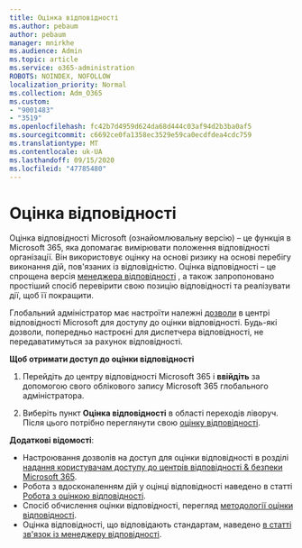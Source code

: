 ```yaml
---
title: Оцінка відповідності
ms.author: pebaum
author: pebaum
manager: mnirkhe
ms.audience: Admin
ms.topic: article
ms.service: o365-administration
ROBOTS: NOINDEX, NOFOLLOW
localization_priority: Normal
ms.collection: Adm_O365
ms.custom:
- "9001483"
- "3519"
ms.openlocfilehash: fc42b7d4959d624da68d444c03af94d2b3ba0af5
ms.sourcegitcommit: c6692ce0fa1358ec3529e59ca0ecdfdea4cdc759
ms.translationtype: MT
ms.contentlocale: uk-UA
ms.lasthandoff: 09/15/2020
ms.locfileid: "47785480"
---
```

# <a name="compliance-score"></a>Оцінка відповідності

Оцінка відповідності Microsoft (ознайомлювальну версію) – це функція в Microsoft 365, яка допомагає вимірювати положення відповідності організації. Він використовує оцінку на основі ризику на основі перебігу виконання дій, пов'язаних із відповідністю.   Оцінка відповідності – це спрощена версія [менеджера відповідності](https://docs.microsoft.com/microsoft-365/compliance/compliance-manager-overview) , а також запропоновано простіший спосіб перевірити свою позицію відповідності та реалізувати дії, щоб її покращити. 

Глобальний адміністратор має настроїти належні [дозволи](https://docs.microsoft.com/microsoft-365/security/office-365-security/permissions-in-the-security-and-compliance-center) в центрі відповідності Microsoft для доступу до оцінки відповідності.  Будь-які дозволи, попередньо настроєні для диспетчера відповідності, не передаватимуться за рахунок відповідності.

**Щоб отримати доступ до оцінки відповідності**

1. Перейдіть до центру відповідності Microsoft 365 і **ввійдіть** за допомогою свого облікового запису Microsoft 365 глобального адміністратора.

2. Виберіть пункт **Оцінка відповідності** в області переходів ліворуч. Після цього потрібно переглянути свою [оцінку відповідності](https://docs.microsoft.com/microsoft-365/compliance/compliance-score-setup#understand-the-compliance-score-dashboard).
 

**Додаткові відомості**:

- Настроювання дозволів на доступ для оцінки відповідності в розділі [надання користувачам доступу до центрів відповідності & безпеки Microsoft 365](https://docs.microsoft.com/microsoft-365/security/office-365-security/grant-access-to-the-security-and-compliance-center).
- Робота з вдосконаленням дій у оцінці відповідності наведено в статті  [Робота з оцінкою відповідності](https://docs.microsoft.com/microsoft-365/compliance/working-with-compliance-score).
- Спосіб обчислення оцінки відповідності, перегляд [методології оцінки відповідності](https://docs.microsoft.com/microsoft-365/compliance/compliance-score-methodology).
- Оцінка відповідності, що відповідають стандартам, наведено [в статті зв'язок із менеджеру відповідності](https://docs.microsoft.com/microsoft-365/compliance/compliance-score#relationship-to-compliance-manager).

